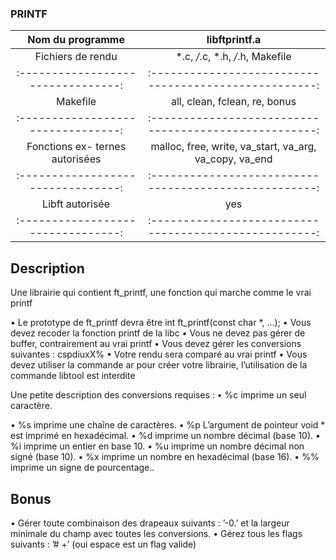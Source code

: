 ### PRINTF

| Nom du programme                  | libftprintf.a                                          |
| :--------------------------------:| :----------------------------------------------------: |
| Fichiers de rendu                 | *.c, */*.c, *.h, */*.h, Makefile                       |
| :--------------------------------:| :----------------------------------------------------: |
| Makefile                          | all, clean, fclean, re, bonus                          |
| :--------------------------------:| :----------------------------------------------------: |
| Fonctions ex- ternes autorisées   | malloc, free, write, va_start, va_arg, va_copy, va_end |
| :--------------------------------:| :----------------------------------------------------: |
| Libft autorisée                   | yes                                                    |
| :--------------------------------:| :----------------------------------------------------: |
## Description

Une librairie qui contient ft_printf, une fonction qui marche comme le vrai printf

• Le prototype de ft_printf devra être int ft_printf(const char *, ...);
• Vous devez recoder la fonction printf de la libc
• Vous ne devez pas gérer de buffer, contrairement au vrai printf
• Vous devez gérer les conversions suivantes : cspdiuxX%
• Votre rendu sera comparé au vrai printf
• Vous devez utiliser la commande ar pour créer votre librairie, l’utilisation de la commande libtool est interdite

Une petite description des conversions requises : • %c imprime un seul caractère.

• %s imprime une chaîne de caractères.
• %p L’argument de pointeur void * est imprimé en hexadécimal. • %d imprime un nombre décimal (base 10).
• %i imprime un entier en base 10.
• %u imprime un nombre décimal non signé (base 10).
• %x imprime un nombre en hexadécimal (base 16).
• %% imprime un signe de pourcentage..

## Bonus 

• Gérer toute combinaison des drapeaux suivants : ’-0.’ et la largeur minimale du champ avec toutes les conversions.
• Gérez tous les flags suivants : ’# +’ (oui espace est un flag valide)